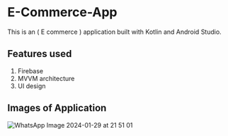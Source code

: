 # E-Commerce-App
This is an ( E commerce ) application built with Kotlin and Android Studio.
## Features used
1. Firebase
2. MVVM architecture
3. UI design


## Images of Application
![WhatsApp Image 2024-01-29 at 21 51 01](https://github.com/rahulverma41328/E-Commerce-App/assets/124447091/f725b7d7-7286-46f7-8171-36790024416f)


